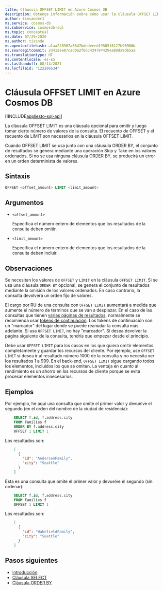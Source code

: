 ```yaml
---
title: Cláusula OFFSET LIMIT en Azure Cosmos DB
description: Obtenga información sobre cómo usar la cláusula OFFSET LIMIT para omitir y tomar algunos valores concretos al realizar consultas en Azure Cosmos DB
author: timsander1
ms.service: cosmos-db
ms.subservice: cosmosdb-sql
ms.topic: conceptual
ms.date: 07/29/2020
ms.author: tisande
ms.openlocfilehash: a1aa228907a8647bdedeeed19505f6127b90986b
ms.sourcegitcommit: 2d412ea97cad0a2f66c434794429ea80da9d65aa
ms.translationtype: HT
ms.contentlocale: es-ES
ms.lasthandoff: 08/14/2021
ms.locfileid: "122206634"
---
```

# <a name="offset-limit-clause-in-azure-cosmos-db"></a>Cláusula OFFSET LIMIT en Azure Cosmos DB
[!INCLUDE[appliesto-sql-api](../includes/appliesto-sql-api.md)]

La cláusula OFFSET LIMIT es una cláusula opcional para omitir y luego tomar cierto número de valores de la consulta. El recuento de OFFSET y el recuento de LIMIT son necesarios en la cláusula OFFSET LIMIT.

Cuando OFFSET LIMIT se usa junto con una cláusula ORDER BY, el conjunto de resultados se genera mediante una operación Skip y Take en los valores ordenados. Si no se usa ninguna cláusula ORDER BY, se producirá un error en un orden determinista de valores.

## <a name="syntax"></a>Sintaxis
  
```sql  
OFFSET <offset_amount> LIMIT <limit_amount>
```  
  
## <a name="arguments"></a>Argumentos

- `<offset_amount>`

   Especifica el número entero de elementos que los resultados de la consulta deben omitir.

- `<limit_amount>`
  
   Especifica el número entero de elementos que los resultados de la consulta deben incluir.

## <a name="remarks"></a>Observaciones
  
  Se necesitan los valores de `OFFSET` y `LIMIT` en la cláusula `OFFSET LIMIT`. Si se usa una cláusula `ORDER BY` opcional, se genera el conjunto de resultados mediante la omisión de los valores ordenados. En caso contrario, la consulta devolverá un orden fijo de valores.

  El cargo por RU de una consulta con `OFFSET LIMIT` aumentará a medida que aumente el número de términos que se van a desplazar. En el caso de las consultas que tienen [varias páginas de resultados](sql-query-pagination.md), normalmente se recomienda usar [tokens de continuación](sql-query-pagination.md#continuation-tokens). Los tokens de continuación son un "marcador" del lugar donde se puede reanudar la consulta más adelante. Si usa `OFFSET LIMIT`, no hay "marcador". Si desea devolver la página siguiente de la consulta, tendría que empezar desde el principio.
  
  Debe usar `OFFSET LIMIT` para los casos en los que quiera omitir elementos completamente y guardar los recursos del cliente. Por ejemplo, use `OFFSET LIMIT` si desea ir al resultado número 1000 de la consulta y no necesita ver los resultados 1 a 999. En el back-end, `OFFSET LIMIT` sigue cargando todos los elementos, incluidos los que se omiten. La ventaja en cuanto al rendimiento es un ahorro en los recursos de cliente porque se evita procesar elementos innecesarios.

## <a name="examples"></a>Ejemplos

Por ejemplo, he aquí una consulta que omite el primer valor y devuelve el segundo (en el orden del nombre de la ciudad de residencia):

```sql
    SELECT f.id, f.address.city
    FROM Families f
    ORDER BY f.address.city
    OFFSET 1 LIMIT 1
```

Los resultados son:

```json
    [
      {
        "id": "AndersenFamily",
        "city": "Seattle"
      }
    ]
```

Esta es una consulta que omite el primer valor y devuelve el segundo (sin ordenar):

```sql
    SELECT f.id, f.address.city
    FROM Families f
    OFFSET 1 LIMIT 1
```

Los resultados son:

```json
    [
      {
        "id": "WakefieldFamily",
        "city": "Seattle"
      }
    ]
```

## <a name="next-steps"></a>Pasos siguientes

- [Introducción](sql-query-getting-started.md)
- [Cláusula SELECT](sql-query-select.md)
- [Cláusula ORDER BY](sql-query-order-by.md)
